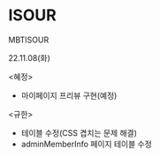 # ISOUR
MBTISOUR

22.11.08(화)

<혜정>
- 마이페이지 프리뷰 구현(예정)

<규한>
- 테이블 수정(CSS 겹치는 문제 해결)
- adminMemberInfo 페이지 테이블 수정
